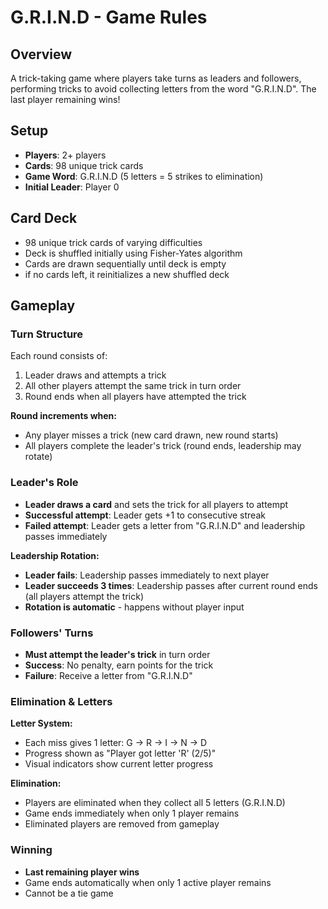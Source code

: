 # G.R.I.N.D - Game Rules

## Overview

A trick-taking game where players take turns as leaders and followers, performing tricks to avoid collecting letters from the word "G.R.I.N.D". The last player remaining wins!

## Setup

- **Players**: 2+ players
- **Cards**: 98 unique trick cards
- **Game Word**: G.R.I.N.D (5 letters = 5 strikes to elimination)
- **Initial Leader**: Player 0

## Card Deck

- 98 unique trick cards of varying difficulties
- Deck is shuffled initially using Fisher-Yates algorithm
- Cards are drawn sequentially until deck is empty
- if no cards left, it reinitializes a new shuffled deck

## Gameplay

### Turn Structure

Each round consists of:
1. Leader draws and attempts a trick
2. All other players attempt the same trick in turn order
3. Round ends when all players have attempted the trick

**Round increments when:**
- Any player misses a trick (new card drawn, new round starts)
- All players complete the leader's trick (round ends, leadership may rotate)

### Leader's Role

- **Leader draws a card** and sets the trick for all players to attempt
- **Successful attempt**: Leader gets +1 to consecutive streak
- **Failed attempt**: Leader gets a letter from "G.R.I.N.D" and leadership passes immediately

**Leadership Rotation:**
- **Leader fails**: Leadership passes immediately to next player
- **Leader succeeds 3 times**: Leadership passes after current round ends (all players attempt the trick)
- **Rotation is automatic** - happens without player input

### Followers' Turns

- **Must attempt the leader's trick** in turn order
- **Success**: No penalty, earn points for the trick
- **Failure**: Receive a letter from "G.R.I.N.D"

### Elimination & Letters

**Letter System:**
- Each miss gives 1 letter: G → R → I → N → D
- Progress shown as "Player got letter 'R' (2/5)"
- Visual indicators show current letter progress

**Elimination:**
- Players are eliminated when they collect all 5 letters (G.R.I.N.D)
- Game ends immediately when only 1 player remains
- Eliminated players are removed from gameplay

### Winning

- **Last remaining player wins**
- Game ends automatically when only 1 active player remains
- Cannot be a tie game
